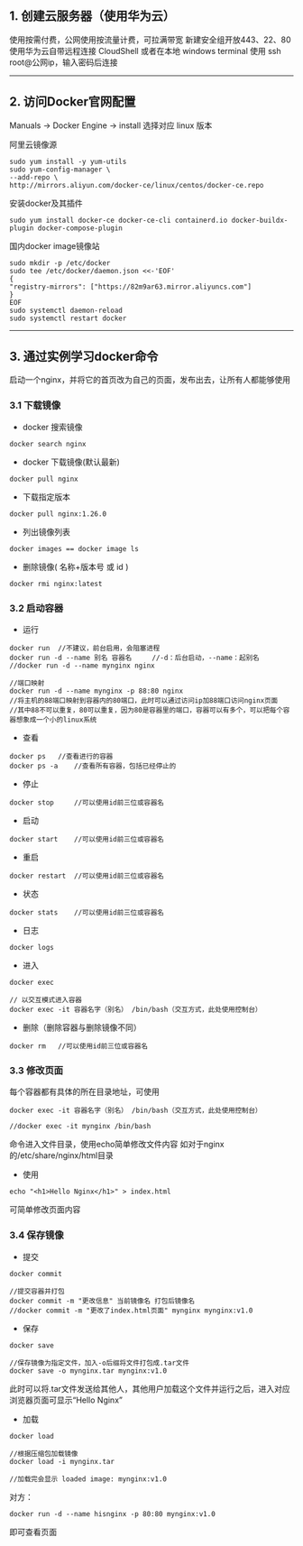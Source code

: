 
## 1. 创建云服务器（使用华为云）

使用按需付费，公网使用按流量计费，可拉满带宽
新建安全组开放443、22、80
使用华为云自带远程连接 CloudShell 
或者在本地 windows terminal 使用 ssh root@公网ip，输入密码后连接

---

## 2. 访问Docker官网配置

Manuals -> Docker Engine -> install 选择对应 linux 版本

阿里云镜像源

```
sudo yum install -y yum-utils
sudo yum-config-manager \
--add-repo \
http://mirrors.aliyun.com/docker-ce/linux/centos/docker-ce.repo
```

安装docker及其插件

```
sudo yum install docker-ce docker-ce-cli containerd.io docker-buildx-plugin docker-compose-plugin
```

国内docker image镜像站

```
sudo mkdir -p /etc/docker
sudo tee /etc/docker/daemon.json <<-'EOF'
{
"registry-mirrors": ["https://82m9ar63.mirror.aliyuncs.com"]
}
EOF
sudo systemctl daemon-reload
sudo systemctl restart docker
```

---

## 3. 通过实例学习docker命令

启动一个nginx，并将它的首页改为自己的页面，发布出去，让所有人都能够使用

### 3.1 下载镜像

- docker 搜索镜像

```
docker search nginx
```

- docker 下载镜像(默认最新)

```
docker pull nginx
```

- 下载指定版本

```
docker pull nginx:1.26.0
```

- 列出镜像列表

```
docker images == docker image ls
```

- 删除镜像( 名称+版本号 或 id )

```
docker rmi nginx:latest
```

### 3.2 启动容器

- 运行

```
docker run	//不建议，前台启用，会阻塞进程
docker run -d --name 别名 容器名		//-d：后台启动，--name：起别名
//docker run -d --name mynginx nginx

//端口映射
docker run -d --name mynginx -p 88:80 nginx 
//将主机的88端口映射到容器内的80端口，此时可以通过访问ip加88端口访问nginx页面
//其中88不可以重复，80可以重复，因为80是容器里的端口，容器可以有多个，可以把每个容器想象成一个小的linux系统
```

- 查看

```
docker ps	//查看进行的容器
docker ps -a	//查看所有容器，包括已经停止的
```

- 停止

```
docker stop		//可以使用id前三位或容器名
```

- 启动

```
docker start	//可以使用id前三位或容器名
```

- 重启

```
docker restart	//可以使用id前三位或容器名
```

- 状态

```
docker stats	//可以使用id前三位或容器名
```

- 日志

```
docker logs
```

- 进入

```
docker exec

// 以交互模式进入容器
docker exec -it 容器名字（别名） /bin/bash（交互方式，此处使用控制台）
```

- 删除（删除容器与删除镜像不同）

```
docker rm	//可以使用id前三位或容器名
```

### 3.3 修改页面

每个容器都有具体的所在目录地址，可使用

```
docker exec -it 容器名字（别名） /bin/bash（交互方式，此处使用控制台）

//docker exec -it mynginx /bin/bash
```

命令进入文件目录，使用echo简单修改文件内容
如对于nginx的/etc/share/nginx/html目录

- 使用

```
echo "<h1>Hello Nginx</h1>" > index.html
```

可简单修改页面内容

### 3.4 保存镜像

- 提交

```
docker commit

//提交容器并打包
docker commit -m "更改信息" 当前镜像名 打包后镜像名
//docker commit -m "更改了index.html页面" mynginx mynginx:v1.0
```

- 保存

```
docker save

//保存镜像为指定文件，加入-o后缀将文件打包成.tar文件
docker save -o mynginx.tar mynginx:v1.0
```

此时可以将.tar文件发送给其他人，其他用户加载这个文件并运行之后，进入对应浏览器页面可显示“Hello Nginx”

- 加载

```
docker load

//根据压缩包加载镜像
docker load -i mynginx.tar

//加载完会显示 loaded image: mynginx:v1.0
```

对方：

```
docker run -d --name hisnginx -p 80:80 mynginx:v1.0
```

即可查看页面